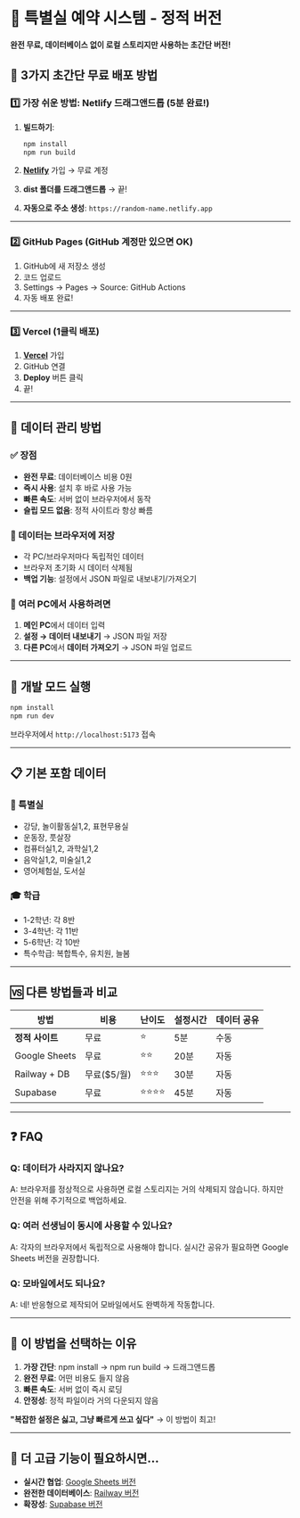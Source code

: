 # 🏫 특별실 예약 시스템 - 정적 버전

**완전 무료, 데이터베이스 없이 로컬 스토리지만 사용하는 초간단 버전!**

## 🚀 3가지 초간단 무료 배포 방법

### 1️⃣ **가장 쉬운 방법: Netlify 드래그앤드롭** (5분 완료!)

1. **빌드하기**:
   ```bash
   npm install
   npm run build
   ```

2. **[Netlify](https://netlify.com)** 가입 → 무료 계정

3. **dist 폴더를 드래그앤드롭** → 끝!

4. **자동으로 주소 생성**: `https://random-name.netlify.app`

---

### 2️⃣ **GitHub Pages** (GitHub 계정만 있으면 OK)

1. GitHub에 새 저장소 생성
2. 코드 업로드
3. Settings → Pages → Source: GitHub Actions
4. 자동 배포 완료!

---

### 3️⃣ **Vercel** (1클릭 배포)

1. **[Vercel](https://vercel.com)** 가입
2. GitHub 연결
3. **Deploy** 버튼 클릭
4. 끝!

---

## 💾 데이터 관리 방법

### ✅ 장점
- **완전 무료**: 데이터베이스 비용 0원
- **즉시 사용**: 설치 후 바로 사용 가능
- **빠른 속도**: 서버 없이 브라우저에서 동작
- **슬립 모드 없음**: 정적 사이트라 항상 빠름

### 📱 데이터는 브라우저에 저장
- 각 PC/브라우저마다 독립적인 데이터
- 브라우저 초기화 시 데이터 삭제됨
- **백업 기능**: 설정에서 JSON 파일로 내보내기/가져오기

### 🔄 여러 PC에서 사용하려면
1. **메인 PC**에서 데이터 입력
2. **설정 → 데이터 내보내기** → JSON 파일 저장
3. **다른 PC**에서 **데이터 가져오기** → JSON 파일 업로드

---

## 🔧 개발 모드 실행

```bash
npm install
npm run dev
```

브라우저에서 `http://localhost:5173` 접속

---

## 📋 기본 포함 데이터

### 🏢 특별실
- 강당, 놀이활동실1,2, 표현무용실
- 운동장, 풋살장
- 컴퓨터실1,2, 과학실1,2
- 음악실1,2, 미술실1,2
- 영어체험실, 도서실

### 🎓 학급
- 1-2학년: 각 8반
- 3-4학년: 각 11반
- 5-6학년: 각 10반
- 특수학급: 복합특수, 유치원, 늘봄

---

## 🆚 다른 방법들과 비교

| 방법 | 비용 | 난이도 | 설정시간 | 데이터 공유 |
|------|------|--------|----------|-------------|
| **정적 사이트** | 무료 | ⭐ | 5분 | 수동 |
| Google Sheets | 무료 | ⭐⭐ | 20분 | 자동 |
| Railway + DB | 무료($5/월) | ⭐⭐⭐ | 30분 | 자동 |
| Supabase | 무료 | ⭐⭐⭐⭐ | 45분 | 자동 |

---

## ❓ FAQ

### Q: 데이터가 사라지지 않나요?
A: 브라우저를 정상적으로 사용하면 로컬 스토리지는 거의 삭제되지 않습니다. 하지만 안전을 위해 주기적으로 백업하세요.

### Q: 여러 선생님이 동시에 사용할 수 있나요?
A: 각자의 브라우저에서 독립적으로 사용해야 합니다. 실시간 공유가 필요하면 Google Sheets 버전을 권장합니다.

### Q: 모바일에서도 되나요?
A: 네! 반응형으로 제작되어 모바일에서도 완벽하게 작동합니다.

---

## 🎯 이 방법을 선택하는 이유

1. **가장 간단**: npm install → npm run build → 드래그앤드롭
2. **완전 무료**: 어떤 비용도 들지 않음
3. **빠른 속도**: 서버 없이 즉시 로딩
4. **안정성**: 정적 파일이라 거의 다운되지 않음

**"복잡한 설정은 싫고, 그냥 빠르게 쓰고 싶다"** → 이 방법이 최고!

---

## 🔗 더 고급 기능이 필요하시면...

- **실시간 협업**: [Google Sheets 버전](../google-sheets-version/)
- **완전한 데이터베이스**: [Railway 버전](../DEPLOYMENT.md)
- **확장성**: [Supabase 버전](../DEPLOYMENT_SUPABASE.md) 